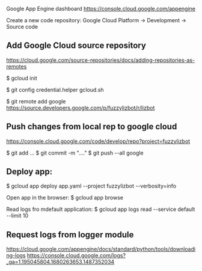 Google App Engine dashboard
https://console.cloud.google.com/appengine

Create a new code repository:
Google Cloud Platform -> Development -> Source code

Add Google Cloud source repository
--------
https://cloud.google.com/source-repositories/docs/adding-repositories-as-remotes

$ gcloud init

$ git config credential.helper gcloud.sh

$ git remote add google \
  https://source.developers.google.com/p/fuzzylizbot/r/lizbot

Push changes from local rep to google cloud
--------
https://console.cloud.google.com/code/develop/repo?project=fuzzylizbot

$ git add ...
$ git commit -m "...."
$ git push --all google



Deploy app:
--------
$ gcloud app deploy app.yaml --project fuzzylizbot --verbosity=info

Open app in the browser:
$ gcloud app browse

Read logs fro mdefault application:
$ gcloud app logs read --service default --limit 10


Request logs from logger module
--------
https://cloud.google.com/appengine/docs/standard/python/tools/downloading-logs
https://console.cloud.google.com/logs?_ga=1.195045804.1680263653.1487352034
